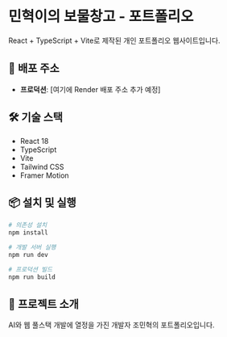 # 민혁이의 보물창고 - 포트폴리오

React + TypeScript + Vite로 제작된 개인 포트폴리오 웹사이트입니다.

## 🚀 배포 주소
- **프로덕션**: [여기에 Render 배포 주소 추가 예정]

## 🛠️ 기술 스택
- React 18
- TypeScript  
- Vite
- Tailwind CSS
- Framer Motion

## 📦 설치 및 실행

```bash
# 의존성 설치
npm install

# 개발 서버 실행
npm run dev

# 프로덕션 빌드
npm run build
```

## 🎨 프로젝트 소개
AI와 웹 풀스택 개발에 열정을 가진 개발자 조민혁의 포트폴리오입니다.

